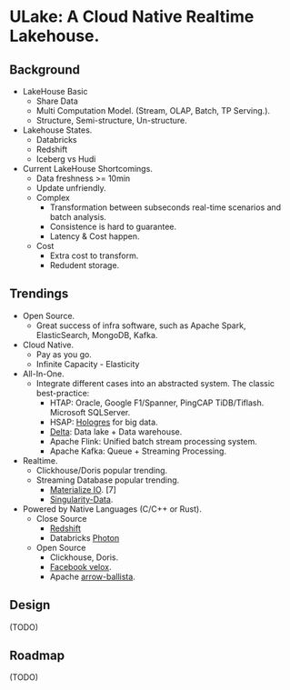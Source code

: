 ULake: A Cloud Native Realtime Lakehouse.
=========================================

## Background

* LakeHouse Basic
    * Share Data
    * Multi Computation Model. (Stream, OLAP, Batch, TP Serving.).
    * Structure, Semi-structure, Un-structure.
* Lakehouse States.
    * Databricks
    * Redshift
    * Iceberg vs Hudi
* Current LakeHouse Shortcomings.
    * Data freshness >= 10min
    * Update unfriendly.
    * Complex
        * Transformation between subseconds real-time scenarios and batch analysis.
        * Consistence is hard to guarantee.
        * Latency & Cost happen.
    * Cost
        * Extra cost to transform.
        * Redudent storage.

## Trendings

* Open Source.
    * Great success of infra software, such as Apache Spark, ElasticSearch, MongoDB, Kafka.
* Cloud Native.
    * Pay as you go.
    * Infinite Capacity - Elasticity
* All-In-One.
    * Integrate different cases into an abstracted system. The classic best-practice:
        * HTAP: Oracle, Google F1/Spanner, PingCAP TiDB/Tiflash. Microsoft SQLServer.
        * HSAP: [Hologres][hologres-url] for big data.
        * [Delta][delta-url]:  Data lake + Data warehouse.
        * Apache Flink: Unified batch stream processing system.
        * Apache Kafka: Queue + Streaming Processing.
* Realtime.
    * Clickhouse/Doris popular trending.
    * Streaming Database popular trending.
        * [Materialize IO][materialize-url]. [7]
        * [Singularity-Data][singularity-data-url].
* Powered by Native Languages (C/C++ or Rust).
    * Close Source
        * [Redshift][redshift-url]
        * Databricks [Photon][photon-url]
    * Open Source
        * Clickhouse, Doris.
        * [Facebook velox][facebook-velox-url].
        * Apache [arrow-ballista][arrow-ballista-url].

[photon-url]: https://cs.stanford.edu/people/matei/papers/2022/sigmod_photon.pdf
[redshift-url]: https://www.amazon.science/publications/amazon-redshift-re-invented
[facebook-velox-url]: https://github.com/facebookincubator/velox
[arrow-ballista-url]: https://github.com/apache/arrow-ballista/
[hologres-url]: https://dl.acm.org/doi/abs/10.14778/3415478.3415550
[delta-url]: https://databricks.com/wp-content/uploads/2020/08/p975-armbrust.pdf
[materialize-url]: https://materialize.com/
[singularity-data-url]: https://singularity-data.com/


## Design
(TODO)

## Roadmap
(TODO)